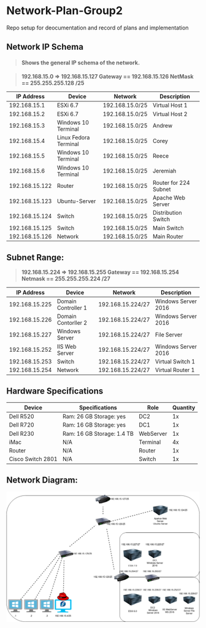 # Network-Plan-Group2
Repo setup for deocumentation and record of plans and implementation

## Network IP Schema

>#### Shows the general IP schema of the network.

> **192.168.15.0 => 192.168.15.127 Gateway == 192.168.15.126 NetMask == 255.255.255.128 /25**

| IP Address | Device | Network    | Description |
| ----------| ------- | ---------- | ----------- |
| 192.168.15.1 | ESXi 6.7| 192.168.15.0/25 | Virtual Host 1|
| 192.168.15.2 | ESXi 6.7| 192.168.15.0/25  | Virtual Host 2|
| 192.168.15.3    | Windows 10 Terminal    | 192.168.15.0/25 | Andrew |
| 192.168.15.4    | Linux Fedora Terminal  | 192.168.15.0/25 | Corey |
| 192.168.15.5    | Windows 10 Terminal    | 192.168.15.0/25 | Reece |
| 192.168.15.6    | Windows 10 Terminal    | 192.168.15.0/25 | Jeremiah |
| 192.168.15.122  | Router  | 192.168.15.0/25 | Router for 224 Subnet |
| 192.168.15.123  | Ubuntu-Server    | 192.168.15.0/25 |  Apache Web Server |
| 192.168.15.124  | Switch  | 192.168.15.0/25 | Distribution Switch |
| 192.168.15.125  | Switch  | 192.168.15.0/25 | Main Switch |
| 192.168.15.126  | Network | 192.168.15.0/25 | Main Router |


## Subnet Range:
> **192.168.15.224 => 192.168.15.255 Gateway == 192.168.15.254 Netmask == 255.255.255.224 /27**

| IP Address | Device | Network    | Description |
| ----------| ------- | ---------- | ----------- |
| 192.168.15.225 | Domain Controller 1    | 192.168.15.224/27  | Windows Server 2016|
| 192.168.15.226 | Domain Contorller 2    | 192.168.15.224/27  | Windows Server 2016|
| 192.168.15.227 | Windows Server | 192.168.15.224/27 | File Server |
| 192.168.15.252 | IIS Web Server    | 192.168.15.224/27  | Windows Server 2016|
| 192.168.15.253 | Switch  | 192.168.15.224/27 | Virtual Switch 1|
| 192.168.15.254 | Network | 192.168.15.224/27 | Virtual Router 1|

## Hardware Specifications

| Device   | Specifications   | Role | Quantity |
| ---------| ---------------- | -------- | -----|
| Dell R520 | Ram: 26 GB Storage: yes  | DC2 | 1x |
| Dell R720 | Ram: 16 GB Storage: yes   | DC1 | 1x |
| Dell R230 | Ram: 16 GB Storage: 1.4 TB | WebServer | 1x |
| iMac | N/A | Terminal | 4x |
| Router | N/A | Router | 1x |
| Cisco Switch 2801 | N/A | Switch | 1x |
## Network Diagram:
<img src='./Network.png'></img>
